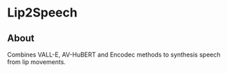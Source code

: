 # Lip2Speech

## About

Combines VALL-E, AV-HuBERT and Encodec methods to synthesis speech from lip movements.